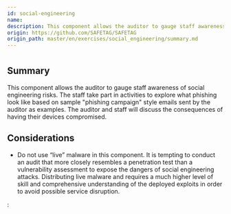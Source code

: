 ```yaml
---
id: social-engineering
name: 
description: This component allows the auditor to gauge staff awareness of social engineering risks. The staff take part in...
origin: https://github.com/SAFETAG/SAFETAG
origin_path: master/en/exercises/social_engineering/summary.md
---
```

# 

## Summary

This component allows the auditor to gauge staff awareness of social engineering risks. The staff take part in activities to explore what phishing look like based on sample "phishing campaign" style emails sent by the auditor as examples.  The auditor and staff will discuss the consequences of having their devices compromised.



## Considerations

  * Do not use “live” malware in this component. It is tempting to conduct an audit that more closely resembles a penetration test than a vulnerability assessment to expose the dangers of social engineering attacks. Distributing live malware and requires a much higher level of skill and comprehensive understanding of the deployed exploits in order to avoid possible service disruption.





:[](../references/footnotes.md)
